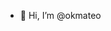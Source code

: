 - 👋 Hi, I’m @okmateo

<!---
okmateo/okmateo is a ✨ special ✨ repository because its `README.md` (this file) appears on your GitHub profile.
You can click the Preview link to take a look at your changes.
--->
